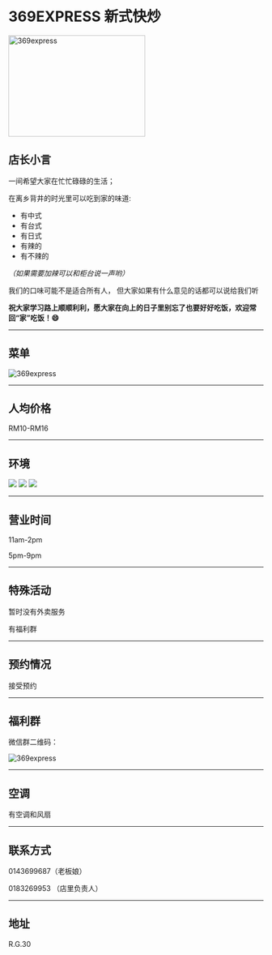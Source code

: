 ﻿# 369EXPRESS 新式快炒

<img src="https://img.xmummap.com/G_369express_logo.webp" width="270" height="200" alt="369express">

## 店长小言

一间希望大家在忙忙碌碌的生活；
  
在离乡背井的时光里可以吃到家的味道:

- 有中式  
- 有台式  
- 有日式  
- 有辣的  
- 有不辣的  

*（如果需要加辣可以和柜台说一声哟）*

我们的口味可能不是适合所有人，  但大家如果有什么意见的话都可以说给我们听

**祝大家学习路上顺顺利利，愿大家在向上的日子里别忘了也要好好吃饭，欢迎常回“家”吃饭！:smile:**

----------

## 菜单

<img src="https://img.xmummap.com/G_369express_menu.webp" alt="369express">

----------

## 人均价格

RM10-RM16

----------

## 环境

<div class="image-slide">
  <img src="https://img.xmummap.com/G_369express_surd%20%281%29.webp" /> 
  <img src="https://img.xmummap.com/G_369express_surd%20%282%29.webp" /> 
  <img src="https://img.xmummap.com/G_369express_surd%20%283%29.webp" /> 
  
</div>

----------

## 营业时间

11am-2pm
  
5pm-9pm

----------

## 特殊活动

暂时没有外卖服务  

有福利群

----------

## 预约情况

接受预约

----------

## 福利群

微信群二维码：

<img src="https://img.xmummap.com/G_369express_wechatcode.webp" alt="369express">

----------

## 空调

有空调和风扇

----------

## 联系方式

0143699687（老板娘）  

0183269953 （店里负责人）

----------

## 地址

R.G.30
